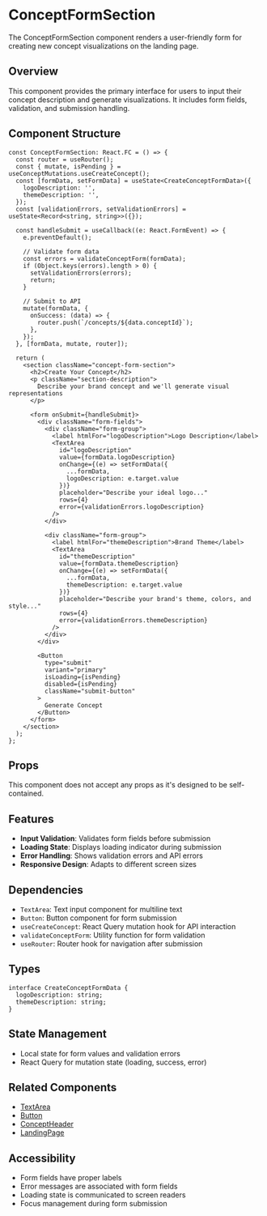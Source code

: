 # ConceptFormSection

The ConceptFormSection component renders a user-friendly form for creating new concept visualizations on the landing page.

## Overview

This component provides the primary interface for users to input their concept description and generate visualizations. It includes form fields, validation, and submission handling.

## Component Structure

```tsx
const ConceptFormSection: React.FC = () => {
  const router = useRouter();
  const { mutate, isPending } = useConceptMutations.useCreateConcept();
  const [formData, setFormData] = useState<CreateConceptFormData>({
    logoDescription: '',
    themeDescription: '',
  });
  const [validationErrors, setValidationErrors] = useState<Record<string, string>>({});
  
  const handleSubmit = useCallback((e: React.FormEvent) => {
    e.preventDefault();
    
    // Validate form data
    const errors = validateConceptForm(formData);
    if (Object.keys(errors).length > 0) {
      setValidationErrors(errors);
      return;
    }
    
    // Submit to API
    mutate(formData, {
      onSuccess: (data) => {
        router.push(`/concepts/${data.conceptId}`);
      },
    });
  }, [formData, mutate, router]);
  
  return (
    <section className="concept-form-section">
      <h2>Create Your Concept</h2>
      <p className="section-description">
        Describe your brand concept and we'll generate visual representations
      </p>
      
      <form onSubmit={handleSubmit}>
        <div className="form-fields">
          <div className="form-group">
            <label htmlFor="logoDescription">Logo Description</label>
            <TextArea
              id="logoDescription"
              value={formData.logoDescription}
              onChange={(e) => setFormData({
                ...formData,
                logoDescription: e.target.value
              })}
              placeholder="Describe your ideal logo..."
              rows={4}
              error={validationErrors.logoDescription}
            />
          </div>
          
          <div className="form-group">
            <label htmlFor="themeDescription">Brand Theme</label>
            <TextArea
              id="themeDescription"
              value={formData.themeDescription}
              onChange={(e) => setFormData({
                ...formData,
                themeDescription: e.target.value
              })}
              placeholder="Describe your brand's theme, colors, and style..."
              rows={4}
              error={validationErrors.themeDescription}
            />
          </div>
        </div>
        
        <Button
          type="submit"
          variant="primary"
          isLoading={isPending}
          disabled={isPending}
          className="submit-button"
        >
          Generate Concept
        </Button>
      </form>
    </section>
  );
};
```

## Props

This component does not accept any props as it's designed to be self-contained.

## Features

- **Input Validation**: Validates form fields before submission
- **Loading State**: Displays loading indicator during submission
- **Error Handling**: Shows validation errors and API errors
- **Responsive Design**: Adapts to different screen sizes

## Dependencies

- `TextArea`: Text input component for multiline text
- `Button`: Button component for form submission
- `useCreateConcept`: React Query mutation hook for API interaction
- `validateConceptForm`: Utility function for form validation
- `useRouter`: Router hook for navigation after submission

## Types

```tsx
interface CreateConceptFormData {
  logoDescription: string;
  themeDescription: string;
}
```

## State Management

- Local state for form values and validation errors
- React Query for mutation state (loading, success, error)

## Related Components

- [TextArea](../../../../components/ui/TextArea.md)
- [Button](../../../../components/ui/Button.md)
- [ConceptHeader](./ConceptHeader.md)
- [LandingPage](../LandingPage.md)

## Accessibility

- Form fields have proper labels
- Error messages are associated with form fields
- Loading state is communicated to screen readers
- Focus management during form submission 